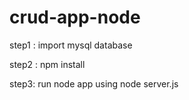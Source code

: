 # crud-app-node

step1 : import mysql database

step2 : npm install 

step3: run node app using node server.js
